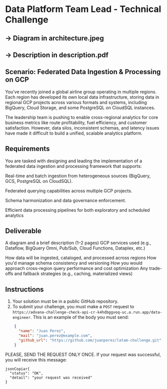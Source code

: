 # Data Platform Team Lead - Technical Challenge

## → Diagram in architecture.jpeg

## → Description in description.pdf

## Scenario: Federated Data Ingestion & Processing on GCP
You've recently joined a global airline group operating in multiple regions. Each region has developed its own local data infrastructure, storing data in regional GCP projects across various formats and systems, including BigQuery, Cloud Storage, and some PostgreSQL on CloudSQL instances.

The leadership team is pushing to enable cross-regional analytics for core business metrics like route profitability, fuel efficiency, and customer satisfaction. However, data silos, inconsistent schemas, and latency issues have made it difficult to build a unified, scalable analytics platform.

## Requirements

You are tasked with designing and leading the implementation of a federated data ingestion and processing framework that supports:

Real-time and batch ingestion from heterogeneous sources (BigQuery, GCS, PostgreSQL on CloudSQL).

Federated querying capabilities across multiple GCP projects.

Schema harmonization and data governance enforcement.

Efficient data processing pipelines for both exploratory and scheduled analytics

## Deliverable

A diagram and a brief description (1–2 pages) GCP services used (e.g., Dataflow, BigQuery Omni, Pub/Sub, Cloud Functions, Dataplex, etc.)

How data will be ingested, cataloged, and processed across regions
How you'd manage schema consistency and versioning
How you would approach cross-region query performance and cost optimization
Any trade-offs and fallback strategies (e.g., caching, materialized views)

## Instructions
1. Your solution must be in a public GitHub repository.
2. To submit your challenge, you must make a `POST` request to `https://advana-challenge-check-api-cr-k4hdbggvoq-uc.a.run.app/data-engineer`. This is an example of the body you must send:
```json
    {
      "name": "Juan Perez",
      "mail": "juan.perez@example.com",
      "github_url": "https://github.com/juanperez/latam-challenge.git"
    }
```

PLEASE, SEND THE REQUEST ONLY ONCE.
If your request was successful, you will receive this message:

```
jsonCopiar{
  "status": "OK",
  "detail": "your request was received"
}
```
